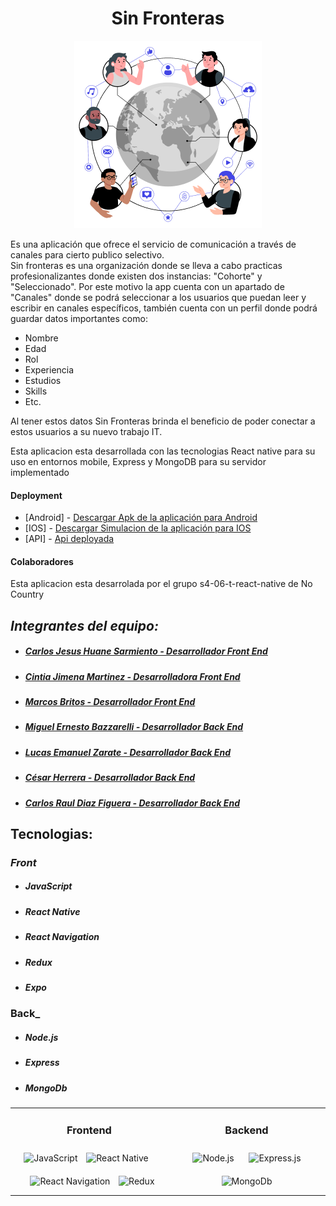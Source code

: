 <h1 style="text-align: center;">Sin Fronteras</h1>
  <p align="center">
    <img src="https://github.com/No-Country/s6-06-t-react-native/blob/dev/client/assets/ConnectedWorld.png" alt="logo">
  </p>
<p>Es una aplicación que ofrece el servicio de comunicación a través de canales para cierto publico selectivo. 
<br>Sin fronteras es una organización donde se lleva a cabo practicas profesionalizantes donde existen dos instancias:  "Cohorte" y "Seleccionado". Por este motivo la app cuenta con un apartado de "Canales" donde se podrá seleccionar a los usuarios que puedan leer y escribir en canales específicos, también cuenta con un perfil donde podrá guardar datos importantes como:</p>

<ul>
  <li>Nombre</li>
  <li>Edad</li>
  <li>Rol</li>
  <li>Experiencia</li>
  <li>Estudios</li>
  <li>Skills</li>
  <li>Etc.</li>
</ul>
<p>Al tener estos datos Sin Fronteras brinda el beneficio de poder conectar a estos usuarios a su nuevo trabajo IT.</p>
<p>Esta aplicacion esta desarrollada con las tecnologias React native para su uso en entornos mobile, Express y MongoDB para su servidor implementado</p>
<h4>Deployment</h4>

- [Android] - [Descargar Apk de la aplicación para Android]() 
- [IOS] - [Descargar Simulacion de la aplicación para IOS]() 
- [API] - [Api deployada]()

<h4>Colaboradores</h4>
<p>Esta aplicacion esta desarrolada por el grupo <span>s4-06-t-react-native</span> de No Country</p>

## _Integrantes del equipo:_
* ##### [Carlos Jesus Huane Sarmiento - Desarrollador Front End](https://www.linkedin.com/in/carlos-huane-317934235/) #####
* ##### [Cintia Jimena Martinez - Desarrolladora Front End](https://www.linkedin.com/in/cintiajimenamartinez/) #####
* ##### [Marcos Britos - Desarrollador Front End](https://www.linkedin.com/in/marcos-britos/) #####
* ##### [Miguel Ernesto Bazzarelli - Desarrollador Back End](http://www.linkedin.com/in/miguel-ernesto-bazzarelli-8b5029247) #####
* ##### [Lucas Emanuel Zarate - Desarrollador Back End](https://www.linkedin.com/in/lucas-zarate-b77b2b3b/) #####
* ##### [César Herrera - Desarrollador Back End](https://www.linkedin.com/in/herrera-cesar/) #####
* ##### [Carlos Raul Diaz Figuera - Desarrollador Back End](https://www.linkedin.com/in/carlosdiazdeveloper) #####

## Tecnologias:
### _Front_
* ##### JavaScript #####
* ##### React Native #####
* ##### React Navigation #####
* ##### Redux #####
* ##### Expo #####

### Back_
* ##### Node.js #####
* ##### Express #####
* ##### MongoDb #####

<table align="center">
  <tr>
    <td valign="top" width="50%">
      <h3 align="center">Frontend</h3>
      <div align="center">
          <img src="https://profilinator.rishav.dev/skills-assets/javascript-original.svg" alt="JavaScript" height="50" />
          <img style="margin: 10px" src="https://i.ibb.co/CKRGRjZ/reactnative.png" alt="React Native" height="50" />
          <img style="margin: 10px" src="https://miro.medium.com/v2/resize:fit:720/format:webp/0*cokvfB_F91juLMEj.jpeg" alt="React Navigation" height="50" />
          <img src="https://i.ibb.co/pvdTQhc/redux.png" alt="Redux" height="50" />
        </div>
      </div>
    </td>
    <td valign="top" width="50%">
      <h3 align="center">Backend</h3>
      <div align="center">
        <img style="margin: 10px" src="https://midu.dev/images/tags/node.png" alt="Node.js" height="50" />
        <img style="margin: 10px" src="https://expressjs.com/images/express-facebook-share.png" alt="Express.js" height="50" />
        <img style="margin: 10px" src="https://live.mrf.io/statics/i/ps/www.muylinux.com/wp-content/uploads/2019/01/mongodb.png?width=1200&enable=upscale" alt="MongoDb" height="50" />
      </div>
    </td>
  </tr>
</table>
